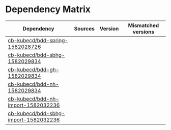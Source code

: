 # Dependency Matrix

Dependency | Sources | Version | Mismatched versions
---------- | ------- | ------- | -------------------
[cb-kubecd/bdd-spring-1582028726](https://github.com/cb-kubecd/bdd-spring-1582028726.git) |  | []() | 
[cb-kubecd/bdd-sbhg-1582029834](https://github.com/cb-kubecd/bdd-sbhg-1582029834.git) |  | []() | 
[cb-kubecd/bdd-gh-1582029834](https://github.com/cb-kubecd/bdd-gh-1582029834.git) |  | []() | 
[cb-kubecd/bdd-nh-1582029834](https://github.com/cb-kubecd/bdd-nh-1582029834.git) |  | []() | 
[cb-kubecd/bdd-nh-import-1582032236](https://github.com/cb-kubecd/bdd-nh-import-1582032236.git) |  | []() | 
[cb-kubecd/bdd-sbhg-import-1582032236](https://github.com/cb-kubecd/bdd-sbhg-import-1582032236.git) |  | []() | 
